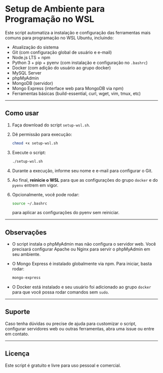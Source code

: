 
# Setup de Ambiente para Programação no WSL

Este script automatiza a instalação e configuração das ferramentas mais comuns para programação no WSL Ubuntu, incluindo:

- Atualização do sistema
- Git (com configuração global de usuário e e-mail)
- Node.js LTS + npm
- Python 3 + pip + pyenv (com instalação e configuração no `.bashrc`)
- Docker (com adição do usuário ao grupo docker)
- MySQL Server
- phpMyAdmin
- MongoDB (servidor)
- Mongo Express (interface web para MongoDB via npm)
- Ferramentas básicas (build-essential, curl, wget, vim, tmux, etc)

---

## Como usar

1. Faça download do script `setup-wsl.sh`.

2. Dê permissão para execução:

   ```bash
   chmod +x setup-wsl.sh
   ```

3. Execute o script:

   ```bash
   ./setup-wsl.sh
   ```

4. Durante a execução, informe seu nome e e-mail para configurar o Git.

5. Ao final, **reinicie o WSL** para que as configurações do grupo `docker` e do `pyenv` entrem em vigor.

6. Opcionalmente, você pode rodar:

   ```bash
   source ~/.bashrc
   ```

   para aplicar as configurações do pyenv sem reiniciar.

---

## Observações

- O script instala o phpMyAdmin mas não configura o servidor web. Você precisará configurar Apache ou Nginx para servir o phpMyAdmin em seu ambiente.

- O Mongo Express é instalado globalmente via npm. Para iniciar, basta rodar:

  ```bash
  mongo-express
  ```

- O Docker está instalado e seu usuário foi adicionado ao grupo `docker` para que você possa rodar comandos sem `sudo`.

---

## Suporte

Caso tenha dúvidas ou precise de ajuda para customizar o script, configurar servidores web ou outras ferramentas, abra uma issue ou entre em contato.

---

## Licença

Este script é gratuito e livre para uso pessoal e comercial.
